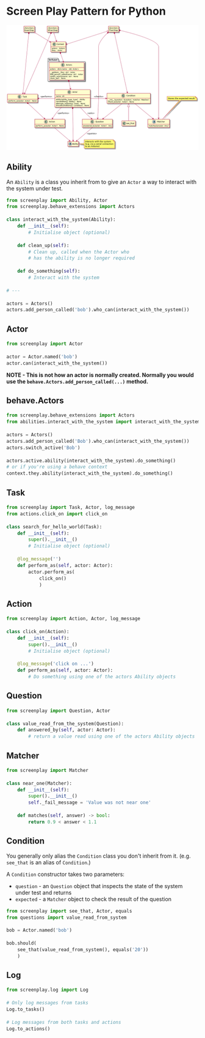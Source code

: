 # Screen Play Pattern for Python

![Class diagram](class_diagram.png)

## Ability

An ```Ability``` is a class you inherit from to give an ```Actor``` a way to
interact with the system under test.

``` python
from screenplay import Ability, Actor
from screenplay.behave_extensions import Actors

class interact_with_the_system(Ability):
    def __init__(self):
        # Initialise object (optional)

    def clean_up(self):
        # Clean up, called when the Actor who
        # has the ability is no longer required

    def do_something(self):
        # Interact with the system

# ---

actors = Actors()
actors.add_person_called('bob').who_can(interact_with_the_system())
```

## Actor

``` python
from screenplay import Actor

actor = Actor.named('bob')
actor.can(interact_with_the_system())
```

**NOTE - This is not how an actor is normally created.
Normally you would use the `behave.Actors.add_person_called(...)` method.**

## behave.Actors

``` python
from screenplay.behave_extensions import Actors
from abilities.interact_with_the_system import interact_with_the_system

actors = Actors()
actors.add_person_called('Bob').who_can(interact_with_the_system())
actors.switch_active('Bob')

actors.active.ability(interact_with_the_system).do_something()
# or if you're using a behave context
context.they.ability(interact_with_the_system).do_something()
```

## Task

``` python
from screenplay import Task, Actor, log_message
from actions.click_on import click_on

class search_for_hello_world(Task):
    def __init__(self):
        super().__init__()
        # Initialise object (optional)

    @log_message('')
    def perform_as(self, actor: Actor):
        actor.perform_as(
            click_on()
            )
```

## Action

``` python
from screenplay import Action, Actor, log_message

class click_on(Action):
    def __init__(self):
        super().__init__()
        # Initialise object (optional)

    @log_message('click on ...')
    def perform_as(self, actor: Actor):
        # Do something using one of the actors Ability objects
```

## Question

``` python
from screenplay import Question, Actor

class value_read_from_the_system(Question):
    def answered_by(self, actor: Actor):
        # return a value read using one of the actors Ability objects
```

## Matcher

``` python
from screenplay import Matcher

class near_one(Matcher):
    def __init__(self):
        super().__init__()
        self._fail_message = 'Value was not near one'

    def matches(self, answer) -> bool:
        return 0.9 < answer < 1.1
```

## Condition

You generally only alias the ```Condition``` class you don't inherit from it.
(e.g. ```see_that``` is an alias of ```Condition```.)

A ```Condition``` constructor takes two parameters:

* ```question``` - an ```Question``` object that inspects the state of the
  system under test and returns
* ```expected``` - a ```Matcher``` object to check the result of the question

``` python
from screenplay import see_that, Actor, equals
from questions import value_read_from_system

bob = Actor.named('bob')

bob.should(
    see_that(value_read_from_system(), equals('20'))
    )
```

## Log

``` python
from screenplay.log import Log

# Only log messages from tasks
Log.to_tasks()

# Log messages from both tasks and actions
Log.to_actions()
```
